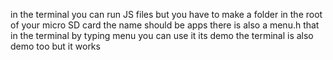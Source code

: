 in the terminal you can run JS files but you have to make a folder in the root of your micro SD card the name should be apps
there is also a menu.h that in the terminal by typing menu you can use it its demo 
the terminal is also demo too but it works
